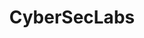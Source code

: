 ---
title: "CyberSecLabs"
image: "cyberseclabsbanner.jpg"
description: "Write ups on machine's from CyberSecLabs which provide's realistic, high-quality training labs that allows security students the opportunity to safely learn and practice penetration testing.."
---